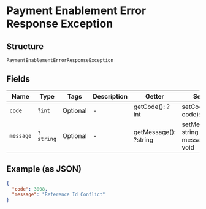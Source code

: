 
# Payment Enablement Error Response Exception

## Structure

`PaymentEnablementErrorResponseException`

## Fields

| Name | Type | Tags | Description | Getter | Setter |
|  --- | --- | --- | --- | --- | --- |
| `code` | `?int` | Optional | - | getCode(): ?int | setCode(?int code): void |
| `message` | `?string` | Optional | - | getMessage(): ?string | setMessage(?string message): void |

## Example (as JSON)

```json
{
  "code": 3008,
  "message": "Reference Id Conflict"
}
```

